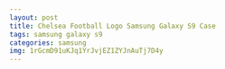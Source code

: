 ```yaml
---
layout: post
title: Chelsea Football Logo Samsung Galaxy S9 Case
tags: samsung galaxy s9
categories: samsung
img: 1rGcmD91uKJq1YrJvjEZ1ZYJnAuTj7D4y
---
```

